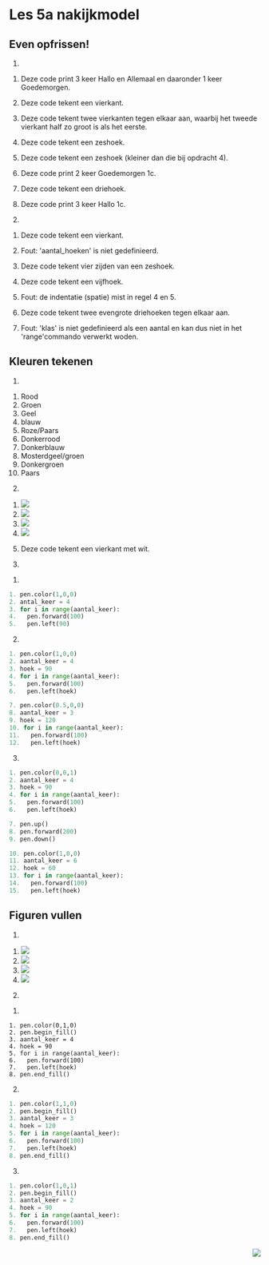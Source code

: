 # Les 5a nakijkmodel

## Even opfrissen!

1)
1. Deze code print 3 keer Hallo en Allemaal en daaronder 1 keer Goedemorgen.

2. Deze code tekent een vierkant.

3. Deze code tekent twee vierkanten tegen elkaar aan, waarbij het tweede vierkant half zo groot is als het eerste.

4. Deze code tekent een zeshoek.

5. Deze code tekent een zeshoek (kleiner dan die bij opdracht 4).

6. Deze code print 2 keer Goedemorgen 1c.

7. Deze code tekent een driehoek.

8. Deze code print 3 keer Hallo 1c.

2)
1. Deze code tekent een vierkant.

2. Fout: 'aantal_hoeken' is niet gedefinieerd.

3. Deze code tekent vier zijden van een zeshoek.

4. Deze code tekent een vijfhoek. 

5. Fout: de indentatie (spatie) mist in regel 4 en 5.

6. Deze code tekent twee evengrote driehoeken tegen elkaar aan.

7. Fout: 'klas' is niet gedefinieerd als een aantal en kan dus niet in het 'range'commando verwerkt woden.

## Kleuren tekenen

1)
1. Rood
2. Groen
3. Geel
4. blauw
5. Roze/Paars
6. Donkerrood
7. Donkerblauw
8. Mosterdgeel/groen
9. Donkergroen
10. Paars

2)
1. <img src="../../img/vierkant blauw lijn.PNG">

2. <img src="../../img/halve zeshoek rood lijn.PNG">

3. <img src="../../img/driehoek blauw lijn.PNG">

4. <img src="../../img/vierkant zwart driehoek groen lijn.PNG">

5. Deze code tekent een vierkant met wit. 

3)
1.
```python
1. pen.color(1,0,0)
2. antal_keer = 4
3. for i in range(aantal_keer):
4.   pen.forward(100)
5.   pen.left(90)
```

2. 
```python
1. pen.color(1,0,0)
2. aantal_keer = 4
3. hoek = 90
4. for i in range(aantal_keer):
5.   pen.forward(100)
6.   pen.left(hoek)

7. pen.color(0.5,0,0)
8. aantal_keer = 3
9. hoek = 120
10. for i in range(aantal_keer):
11.   pen.forward(100)
12.   pen.left(hoek)
```

3. 
```python
1. pen.color(0,0,1)
2. aantal_keer = 4
3. hoek = 90
4. for i in range(aantal_keer):
5.   pen.forward(100)
6.   pen.left(hoek)

7. pen.up()
8. pen.forward(200)
9. pen.down()

10. pen.color(1,0,0)
11. aantal_keer = 6
12. hoek = 60
13. for i in range(aantal_keer):
14.   pen.forward(100)
15.   pen.left(hoek)
```

## Figuren vullen

1)
1. <img src="../../img/oranje vierkant gevuld.PNG">

2. <img src="../../img/zeshoek rood lijn.PNG">

3. <img src="../../img/halve zeshoek blauw gevuld.PNG">

4. <img src="../../img/driehoek turqoise lijn.PNG">

2)
1.
```pyton
1. pen.color(0,1,0)
2. pen.begin_fill()
3. aantal_keer = 4
4. hoek = 90
5. for i in range(aantal_keer):
6.   pen.forward(100)
7.   pen.left(hoek) 
8. pen.end_fill()     
```

2.
```python
1. pen.color(1,1,0)
2. pen.begin_fill()
3. aantal_keer = 3
4. hoek = 120
5. for i in range(aantal_keer):
6.   pen.forward(100)
7.   pen.left(hoek) 
8. pen.end_fill()     
```

3.
```python
1. pen.color(1,0,1)
2. pen.begin_fill()
3. aantal_keer = 2
4. hoek = 90
5. for i in range(aantal_keer):
6.   pen.forward(100)
7.   pen.left(hoek) 
8. pen.end_fill()    
```

<img src="../../img/logoCSCert_10cm.jpg" align="right">
